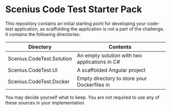 # Scenius Code Test Starter Pack

This repository contains an initial starting point for developing your code-test application, as scaffolding the application is not a part of the challenge. It contains the following directories:

| Directory | Contents |
| --------- | -------- |
| Scenius.CodeTest.Solution | An empty solution with two applications in C# |
| Scenius.CodeTest.UI | A scaffolded Angular project |
| Scenius.CodeTest.Docker | Empty directory to store your Dockerfiles in |

You may decide yourself what to keep. You are not required to use any of these sources in your implementation.